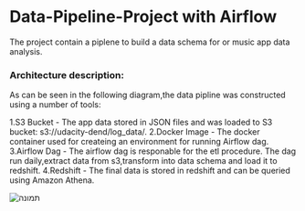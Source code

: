 # Data-Pipeline-Project with Airflow
 The project contain a piplene  to build a data schema for or music app data analysis.
 
 ### Architecture description: 
 As can be seen in the following diagram,the data pipline was constructed using a number of tools: 
 
   1.S3 Bucket - The app data stored in JSON files and was loaded to S3 bucket: s3://udacity-dend/log_data/.
   2.Docker Image - The docker container used for createing an environment for running Airflow dag.
   3.Airflow Dag - The airflow dag is responable for the etl procedure. The dag run daily,extract data from s3,transform into data schema and load it to redshift.
   4.Redshift - The final data is stored in redshift and can be queried using Amazon Athena.


  
  
![תמונה](https://user-images.githubusercontent.com/57598804/116536602-d0e02c80-a8ed-11eb-85e6-d26d1cb87c45.JPG)

  
 
 
 
  
  


